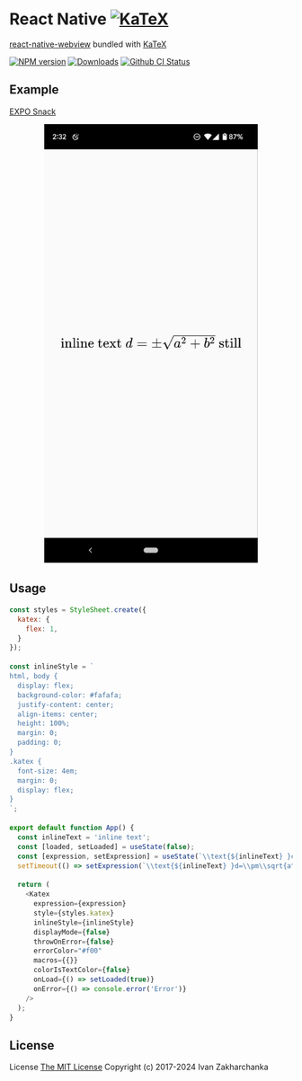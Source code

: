 # React Native [<img src="https://katex.org/img/katex-logo-black.svg" width="130" alt="KaTeX">](https://katex.org/)

[react-native-webview](https://github.com/react-native-community/react-native-webview) bundled with [KaTeX](https://github.com/Khan/KaTeX)

[![NPM version][npm-image]][npm-url]
[![Downloads][downloads-image]][npm-url]
[![Github CI Status][github-image]][github-url]

## Example

[EXPO Snack][expo-url]

<p align="center">
  <img src="screenshot.jpg" width="380" alt="React Native KaTeX">
</p>

## Usage
```javascript
const styles = StyleSheet.create({
  katex: {
    flex: 1,
  }
});

const inlineStyle = `
html, body {
  display: flex;
  background-color: #fafafa;
  justify-content: center;
  align-items: center;
  height: 100%;
  margin: 0;
  padding: 0;
}
.katex {
  font-size: 4em;
  margin: 0;
  display: flex;
}
`;

export default function App() {
  const inlineText = 'inline text';
  const [loaded, setLoaded] = useState(false);
  const [expression, setExpression] = useState(`\\text{${inlineText} }c=\\pm\\sqrt{a^2 + b^2}`);
  setTimeout(() => setExpression(`\\text{${inlineText} }d=\\pm\\sqrt{a^2 + b^2}\\text{ still}`), 2000);

  return (
    <Katex
      expression={expression}
      style={styles.katex}
      inlineStyle={inlineStyle}
      displayMode={false}
      throwOnError={false}
      errorColor="#f00"
      macros={{}}
      colorIsTextColor={false}
      onLoad={() => setLoaded(true)}
      onError={() => console.error('Error')}
    />
  );
}
```


## License
License [The MIT License](http://opensource.org/licenses/MIT)
Copyright (c) 2017-2024 Ivan Zakharchanka

[downloads-image]: https://img.shields.io/npm/dm/react-native-katex.svg
[npm-url]: https://www.npmjs.com/package/react-native-katex
[npm-image]: https://img.shields.io/npm/v/react-native-katex.svg

[github-url]: https://github.com/3axap4eHko/react-native-katex/actions
[github-image]: https://github.com/3axap4eHko/react-native-katex/workflows/Github%20CI/badge.svg?branch=master

[expo-image]: https://raw.githubusercontent.com/3axap4eHko/react-native-katex/master/screenshot.png
[expo-url]: https://snack.expo.io/@3axap4ehko/react-native-katex
